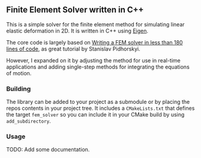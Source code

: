 ## Finite Element Solver written in C++

This is a simple solver for the finite element method for simulating linear elastic deformation in 2D. It is written in C++ using [Eigen](http://eigen.tuxfamily.org/index.php?title=Main_Page).

The core code is largely based on [Writing a FEM solver in less than 180 lines of code](https://podgorskiy.com/spblog/304/writing-a-fem-solver-in-less-the-180-lines-of-code), as great tutorial by Stanislav Pidhorskyi.

However, I expanded on it by adjusting the method for use in real-time applications and adding single-step methods for integrating the equations of motion.

### Building

The library can be added to your project as a submodule or by placing the repos contents in your project tree. It includes a `CMakeLists.txt` that defines the target `fem_solver` so you can include it in your CMake build by using `add_subdirectory`.

### Usage

TODO: Add some documentation.
